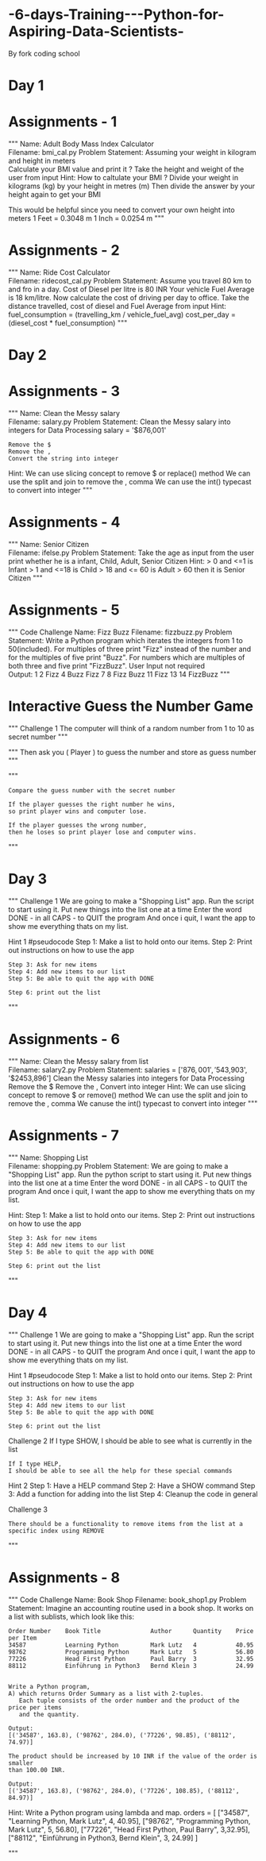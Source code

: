 # -6-days-Training---Python-for-Aspiring-Data-Scientists-
By fork coding school

# Day 1

# Assignments - 1

"""
Name: 
    Adult Body Mass Index Calculator         
Filename:
    bmi_cal.py
Problem Statement:
    Assuming your weight in kilogram and height in meters  
    Calculate your BMI value and print it ?
    Take the height and weight of the user from input 
Hint: 
    How to caltulate your BMI ?
    Divide your weight in kilograms (kg) by your height in metres (m)
    Then divide the answer by your height again to get your BMI

This would be helpful since you need to convert your own height into meters 
    1 Feet = 0.3048 m
    1 Inch = 0.0254 m
""" 


# Assignments - 2

"""
Name: 
    Ride Cost Calculator         
Filename:
    ridecost_cal.py
Problem Statement:
    Assume you travel 80 km to and fro in a day. 
    Cost of Diesel per litre is 80 INR 
    Your vehicle Fuel Average is 18 km/litre. 
    Now calculate the cost of driving per day to office.
    Take the distance travelled, cost of diesel and Fuel Average from input 
Hint:    
    fuel_consumption = (travelling_km / vehicle_fuel_avg)
    cost_per_day = (diesel_cost * fuel_consumption)
"""

# Day 2

# Assignments - 3

"""
Name: 
    Clean the Messy salary        
Filename:
    salary.py
Problem Statement:
    Clean the Messy salary into integers for Data Processing
    salary = '$876,001'
    
    Remove the $
    Remove the ,
    Convert the string into integer
Hint: 
    We can use slicing concept to remove $ or replace() method 
    We can use the split and join to remove the , comma
    We can use the int() typecast to convert into integer
"""



# Assignments - 4

"""
Name: 
    Senior Citizen          
Filename:
    ifelse.py
Problem Statement:
    Take the age as input from the user
    print whether he is a infant, Child, Adult,  Senior Citizen
Hint: 
    > 0  and <=1   is Infant
    > 1  and <=18  is Child 
    > 18 and <= 60 is Adult
    > 60 then it   is Senior Citizen
"""


# Assignments - 5

"""
Code Challenge
  Name: 
    Fizz Buzz
  Filename: 
    fizzbuzz.py
  Problem Statement:
    Write a Python program which iterates the integers from 1 to 50(included). 
    For multiples of three print "Fizz" instead of the number and for the multiples of five print "Buzz". 
    For numbers which are multiples of both three and five print "FizzBuzz". 
    User Input not required  
  Output:
    1
    2
    Fizz
    4 
    Buzz
    Fizz
    7
    8
    Fizz
    Buzz
    11
    Fizz
    13
    14
    FizzBuzz
"""

 # Interactive Guess the Number Game 

"""
Challenge 1
    The computer will think of a random number from 1 to 10 as secret number
"""


"""
    Then ask you ( Player ) to guess the number and store as guess number
"""



"""



    Compare the guess number with the secret number 
    
    If the player guesses the right number he wins, 
    so print player wins and computer lose.
    
    If the player guesses the wrong number, 
    then he loses so print player lose and computer wins.

"""
# Day 3

"""
Challenge 1
    We are going to make a "Shopping List" app. 
    Run the script to start using it.
    Put new things into the list one at a time
    Enter the word DONE - in all CAPS - to QUIT the program
    And once i quit, I want the app to show me everything thats on my list.

Hint 1
#pseudocode 
    Step 1: Make a list to hold onto our items.
    Step 2: Print out instructions on how to use the app

    Step 3: Ask for new items
    Step 4: Add new items to our list
    Step 5: Be able to quit the app with DONE

    Step 6: print out the list
"""


# Assignments - 6

"""
Name: 
    Clean the Messy salary from list        
Filename:
    salary2.py
Problem Statement:
    salaries = ['$876,001', '$543,903', '$2453,896'] 
    Clean the Messy salaries into integers for Data Processing
    Remove the $
    Remove the ,
    Convert into integer
Hint: 
    We can use slicing concept to remove $ or remove() method 
    We can use the split and join to remove the , comma
    We canuse the int() typecast to convert into integer
"""

# Assignments - 7

"""
Name: 
    Shopping List        
Filename:
    shopping.py
Problem Statement:
    We are going to make a "Shopping List" app. 
    Run the python script to start using it.
    Put new things into the list one at a time
    Enter the word DONE - in all CAPS - to QUIT the program
    And once i quit, I want the app to show me everything thats on my list.

Hint:
    Step 1: Make a list to hold onto our items.
    Step 2: Print out instructions on how to use the app

    Step 3: Ask for new items
    Step 4: Add new items to our list
    Step 5: Be able to quit the app with DONE

    Step 6: print out the list
"""


# Day 4

"""
Challenge 1
    We are going to make a "Shopping List" app. 
    Run the script to start using it.
    Put new things into the list one at a time
    Enter the word DONE - in all CAPS - to QUIT the program
    And once i quit, I want the app to show me everything thats on my list.

Hint 1
#pseudocode 
    Step 1: Make a list to hold onto our items.
    Step 2: Print out instructions on how to use the app

    Step 3: Ask for new items
    Step 4: Add new items to our list
    Step 5: Be able to quit the app with DONE

    Step 6: print out the list

Challenge 2
    If I type SHOW, 
    I should be able to see what is currently in the list

    If I type HELP, 
    I should be able to see all the help for these special commands

Hint 2
    Step 1: Have a HELP command
    Step 2: Have a SHOW command
    Step 3: Add a function for adding into the list 
    Step 4: Cleanup the code in general

Challenge 3

    There should be a functionality to remove items from the list at a specific index using REMOVE
""" 

# Assignments - 8

"""
Code Challenge
  Name: 
    Book Shop
  Filename: 
    book_shop1.py
  Problem Statement:
    Imagine an accounting routine used in a book shop.
    It works on a list with sublists, which look like this:
        
    Order Number    Book Title              Author      Quantity    Price per Item
    34587           Learning Python         Mark Lutz   4           40.95
    98762           Programming Python      Mark Lutz   5           56.80
    77226           Head First Python       Paul Barry  3           32.95
    88112           Einführung in Python3   Bernd Klein 3           24.99    
    
    
    Write a Python program, 
    A) which returns Order Summary as a list with 2-tuples. 
       Each tuple consists of the order number and the product of the price per items 
       and the quantity. 

    Output:
    [('34587', 163.8), ('98762', 284.0), ('77226', 98.85), ('88112', 74.97)]
    
    The product should be increased by 10 INR if the value of the order is smaller 
    than 100.00 INR.
    
    Output:
    [('34587', 163.8), ('98762', 284.0), ('77226', 108.85), ('88112', 84.97)]
    
    

  Hint: 
    Write a Python program using lambda and map.
orders = [ ["34587", "Learning Python, Mark Lutz", 4, 40.95], 
      ["98762", "Programming Python, Mark Lutz", 5, 56.80], 
      ["77226", "Head First Python, Paul Barry", 3,32.95],
      ["88112", "Einführung in Python3, Bernd Klein",  3, 24.99]
    ]

"""